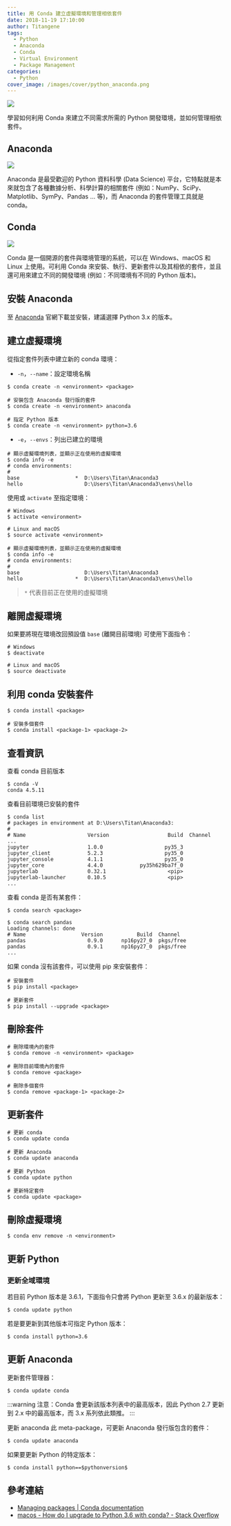 ```yaml
---
title: 用 Conda 建立虛擬環境和管理相依套件
date: 2018-11-19 17:10:00
author: Titangene
tags:
  - Python
  - Anaconda
  - Conda
  - Virtual Environment
  - Package Management
categories:
  - Python
cover_image: /images/cover/python_anaconda.png
---
```


![](../images/cover/python_anaconda.png)

學習如何利用 Conda 來建立不同需求所需的 Python 開發環境，並如何管理相依套件。

<!-- more -->

## Anaconda

![](../images/create-a-virtual-environment-and-manage-dependencies-with-conda/anaconda-logo.png)

Anaconda 是最受歡迎的 Python 資料科學 (Data Science) 平台，它特點就是本來就包含了各種數據分析、科學計算的相關套件 (例如：NumPy、SciPy、Matplotlib、SymPy、Pandas ... 等)，而 Anaconda 的套件管理工具就是 conda。

## Conda

![](../images/create-a-virtual-environment-and-manage-dependencies-with-conda/conda-logo.png)

Conda 是一個開源的套件與環境管理的系統，可以在 Windows、macOS 和 Linux 上使用。可利用 Conda 來安裝、執行、更新套件以及其相依的套件，並且還可用來建立不同的開發環境 (例如：不同環境有不同的 Python 版本)。

<!-- more -->

## 安裝 Anaconda
至 [Anaconda](https://www.anaconda.com/download/) 官網下載並安裝，建議選擇 Python 3.x 的版本。

## 建立虛擬環境
從指定套件列表中建立新的 conda 環境：

- `-n`，`--name`：設定環境名稱

```shell
$ conda create -n <environment> <package>

# 安裝包含 Anaconda 發行版的套件
$ conda create -n <environment> anaconda

# 指定 Python 版本
$ conda create -n <environment> python=3.6
```

- `-e`，`--envs`：列出已建立的環境

```shell
# 顯示虛擬環境列表，並顯示正在使用的虛擬環境
$ conda info -e
# conda environments:
#
base                  *  D:\Users\Titan\Anaconda3
hello                    D:\Users\Titan\Anaconda3\envs\hello
```

使用或 `activate` 至指定環境：

```shell
# Windows
$ activate <environment>

# Linux and macOS
$ source activate <environment>
```

```shell
# 顯示虛擬環境列表，並顯示正在使用的虛擬環境
$ conda info -e
# conda environments:
#
base                     D:\Users\Titan\Anaconda3
hello                 *  D:\Users\Titan\Anaconda3\envs\hello
```

> `*` 代表目前正在使用的虛擬環境

## 離開虛擬環境
如果要將現在環境改回預設值 `base` (離開目前環境) 可使用下面指令：

```shell
# Windows
$ deactivate

# Linux and macOS
$ source deactivate
```

## 利用 conda 安裝套件
```shell
$ conda install <package>

# 安裝多個套件
$ conda install <package-1> <package-2>
```

## 查看資訊
查看 conda 目前版本

```shell
$ conda -V
conda 4.5.11
```

查看目前環境已安裝的套件

```shell
$ conda list
# packages in environment at D:\Users\Titan\Anaconda3:
#
# Name                    Version                   Build  Channel
...
jupyter                   1.0.0                    py35_3
jupyter_client            5.2.3                    py35_0
jupyter_console           4.1.1                    py35_0
jupyter_core              4.4.0            py35h629ba7f_0
jupyterlab                0.32.1                    <pip>
jupyterlab-launcher       0.10.5                    <pip>
...
```

查看 conda 是否有某套件：

```shell
$ conda search <package>

$ conda search pandas
Loading channels: done
# Name                  Version           Build  Channel
pandas                    0.9.0      np16py27_0  pkgs/free
pandas                    0.9.1      np16py27_0  pkgs/free
...
```

如果 conda 沒有該套件，可以使用 pip 來安裝套件：

```shell
# 安裝套件
$ pip install <package>

# 更新套件
$ pip install --upgrade <package>
```

## 刪除套件
```shell
# 刪除環境內的套件
$ conda remove -n <environment> <package>

# 刪除目前環境內的套件
$ conda remove <package>

# 刪除多個套件
$ conda remove <package-1> <package-2>
```

## 更新套件
```shell
# 更新 conda
$ conda update conda

# 更新 Anaconda
$ conda update anaconda

# 更新 Python
$ conda update python

# 更新特定套件
$ conda update <package>
```

## 刪除虛擬環境
```shell
$ conda env remove -n <environment>
```

## 更新 Python
### 更新全域環境
若目前 Python 版本是 3.6.1，下面指令只會將 Python 更新至 3.6.x 的最新版本：

```shell
$ conda update python
```

若是要更新到其他版本可指定 Python 版本：

```shell
$ conda install python=3.6
```

## 更新 Anaconda
更新套件管理器：

```shell
$ conda update conda
```

:::warning
注意：Conda 會更新該版本列表中的最高版本，因此 Python 2.7 更新到 2.x 中的最高版本，而 3.x 系列依此類推。
:::

更新 anaconda 此 meta-package，可更新 Anaconda 發行版包含的套件：

```shell
$ conda update anaconda
```

如果要更新 Python 的特定版本：

```shell
$ conda install python==$pythonversion$
```

## 參考連結
- [Managing packages | Conda documentation](https://conda.io/docs/user-guide/tasks/manage-pkgs.html)
- [macos - How do I upgrade to Python 3.6 with conda? - Stack Overflow](https://stackoverflow.com/questions/41535881/how-do-i-upgrade-to-python-3-6-with-conda)